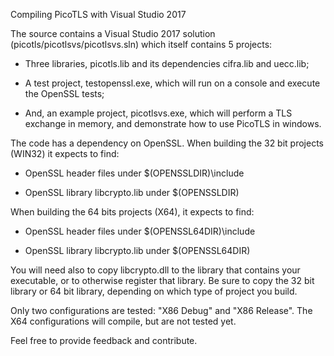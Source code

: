 Compiling PicoTLS with Visual Studio 2017

The source contains a Visual Studio 2017 solution (picotls/picotlsvs/picotlsvs.sln)
which itself contains 5 projects:

* Three libraries, picotls.lib and its dependencies cifra.lib and uecc.lib;

* A test project, testopenssl.exe, which will run on a console and
  execute the OpenSSL tests;

* And, an example project, picotlsvs.exe, which will perform a TLS exchange
  in memory, and demonstrate how to use PicoTLS in windows.

The code has a dependency on OpenSSL. When building the 32 bit projects (WIN32) it 
expects to find:

* OpenSSL header files under $(OPENSSLDIR)\include

* OpenSSL library libcrypto.lib under $(OPENSSLDIR)

When building the 64 bits projects (X64), it expects to find:

* OpenSSL header files under $(OPENSSL64DIR)\include

* OpenSSL library libcrypto.lib under $(OPENSSL64DIR)

You will need also to copy libcrypto.dll to the library that contains your
executable, or to otherwise register that library. Be sure to copy the 32 bit 
library or 64 bit library, depending on which type of project you build.

Only two configurations are tested: "X86 Debug" and "X86 Release". The X64 configurations
will compile, but are not tested yet.

Feel free to provide feedback and contribute.
